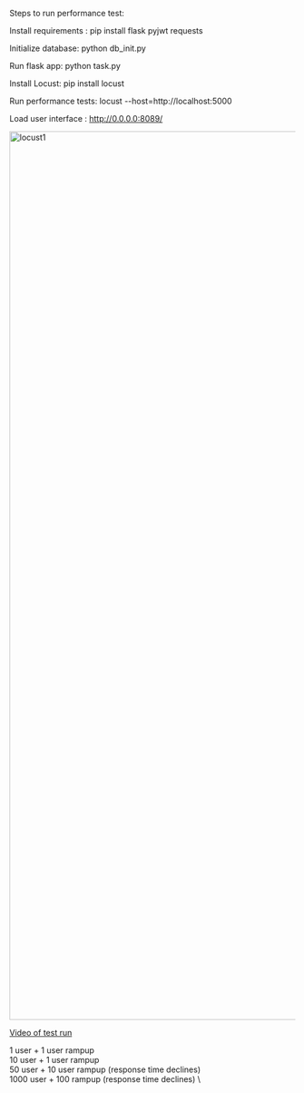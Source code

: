 Steps to run performance test:

Install requirements :
pip install flask pyjwt requests

Initialize database:
python db_init.py

Run flask app:
python task.py

Install Locust:
pip install locust

Run performance tests:
locust --host=http://localhost:5000

Load user interface :
http://0.0.0.0:8089/

<img width="1566" alt="locust1" src="https://github.com/user-attachments/assets/4d7411bf-ee27-4ad9-bc52-8e0113946285" />

<a href="[http://example.com/](https://youtu.be/Saa-Qr3XOlI)" target="_blank">Video of test run</a>

1 user + 1 user rampup \
10 user + 1 user rampup \
50 user + 10 user rampup (response time declines) \
1000 user + 100 rampup (response time declines) \
